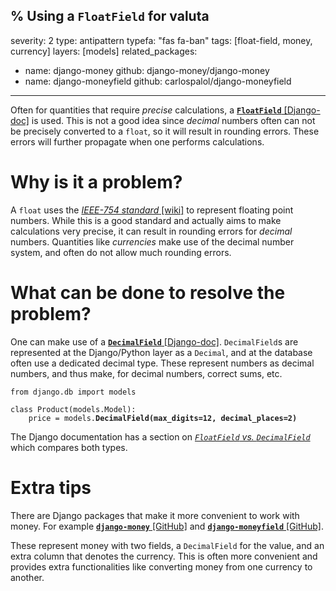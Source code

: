 % Using a `FloatField` for valuta
---
severity: 2
type: antipattern
typefa: "fas fa-ban"
tags: [float-field, money, currency]
layers: [models]
related_packages:
 - name: django-money
   github: django-money/django-money
 - name: django-moneyfield
   github: carlospalol/django-moneyfield
---

Often for quantities that require *precise* calculations, a [**`FloatField`** [Django-doc]](https://docs.djangoproject.com/en/dev/ref/models/fields/#floatfield)
is used. This is not a good idea since *decimal* numbers often can not be precisely
converted to a `float`, so it will result in rounding errors. These errors will
further propagate when one performs calculations.

# Why is it a problem?

A `float` uses the [*IEEE-754 standard* [wiki]](https://en.wikipedia.org/wiki/IEEE_754)
to represent floating point numbers. While this is a good standard and actually
aims to make calculations very precise, it can result in rounding errors for
*decimal* numbers. Quantities like *currencies* make use of the decimal number
system, and often do not allow much rounding errors.

# What can be done to resolve the problem?

One can make use of a [**`DecimalField`** [Django-doc]](https://docs.djangoproject.com/en/dev/ref/models/fields/#decimalfield).
`DecimalField`s are represented at the Django/Python layer as a `Decimal`, and
at the database often use a dedicated decimal type. These represent numbers as
decimal numbers, and thus make, for decimal numbers, correct sums, etc.

<pre class="python"><code>from django.db import models

class Product(models.Model):
    price = models.<b>DecimalField(max_digits=12, decimal_places=2)</b></code></pre>

The Django documentation has a section on [*`FloatField` vs. `DecimalField`*](https://docs.djangoproject.com/en/dev/ref/models/fields/#floatfield-vs-decimalfield)
which compares both types.

# Extra tips

There are Django packages that make it more convenient to work with money. For
example [**`django-money`** [GitHub]](https://github.com/django-money/django-money/)
and [**`django-moneyfield`** [GitHub]](https://github.com/carlospalol/django-moneyfield).

These represent money with two fields, a `DecimalField` for the value, and an
extra column that denotes the currency. This is often more convenient and
provides extra functionalities like converting money from one currency to
another.
